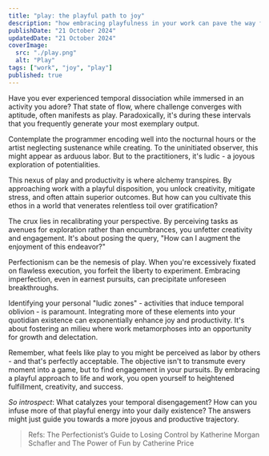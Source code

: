 ```yaml
---
title: "play: the playful path to joy"
description: "how embracing playfulness in your work can pave the way for joy and creativity"
publishDate: "21 October 2024"
updatedDate: "21 October 2024"
coverImage:
  src: "./play.png"
  alt: "Play"
tags: ["work", "joy", "play"]
published: true
---
```


Have you ever experienced temporal dissociation while immersed in an activity you adore? That state of flow, where challenge converges with aptitude, often manifests as play. Paradoxically, it's during these intervals that you frequently generate your most exemplary output.

Contemplate the programmer encoding well into the nocturnal hours or the artist neglecting sustenance while creating. To the uninitiated observer, this might appear as arduous labor. But to the practitioners, it's ludic - a joyous exploration of potentialities.

This nexus of play and productivity is where alchemy transpires. By approaching work with a playful disposition, you unlock creativity, mitigate stress, and often attain superior outcomes. But how can you cultivate this ethos in a world that venerates relentless toil over gratification?

The crux lies in recalibrating your perspective. By perceiving tasks as avenues for exploration rather than encumbrances, you unfetter creativity and engagement. It's about posing the query, "How can I augment the enjoyment of this endeavor?"

Perfectionism can be the nemesis of play. When you're excessively fixated on flawless execution, you forfeit the liberty to experiment. Embracing imperfection, even in earnest pursuits, can precipitate unforeseen breakthroughs.

Identifying your personal "ludic zones" - activities that induce temporal oblivion - is paramount. Integrating more of these elements into your quotidian existence can exponentially enhance joy and productivity. It's about fostering an milieu where work metamorphoses into an opportunity for growth and delectation.

Remember, what feels like play to you might be perceived as labor by others - and that's perfectly acceptable. The objective isn't to transmute every moment into a game, but to find engagement in your pursuits. By embracing a playful approach to life and work, you open yourself to heightened fulfillment, creativity, and success.

_So introspect_: What catalyzes your temporal disengagement? How can you infuse more of that playful energy into your daily existence? The answers might just guide you towards a more joyous and productive trajectory.

> Refs: The Perfectionist’s Guide to Losing Control by Katherine Morgan Schafler and The Power of Fun by Catherine Price
